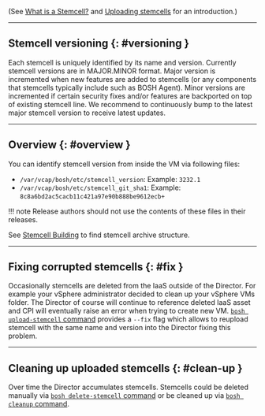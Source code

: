 (See [What is a Stemcell?](stemcell.md) and [Uploading stemcells](uploading-stemcells.md) for an introduction.)

---
## Stemcell versioning {: #versioning }

Each stemcell is uniquely identified by its name and version. Currently stemcell versions are in MAJOR.MINOR format. Major version is incremented when new features are added to stemcells (or any components that stemcells typically include such as BOSH Agent). Minor versions are incremented if certain security fixes and/or features are backported on top of existing stemcell line. We recommend to continuously bump to the latest major stemcell version to receive latest updates.

---
## Overview {: #overview }

You can identify stemcell version from inside the VM via following files:

- `/var/vcap/bosh/etc/stemcell_version`: Example: `3232.1`
- `/var/vcap/bosh/etc/stemcell_git_sha1`: Example: `8c8a6bd2ac5cacb11c421a97e90b888be9612ecb+`

!!! note
    Release authors should not use the contents of these files in their releases.

See [Stemcell Building](build-stemcell.md#tarball-structure) to find stemcell archive structure.

---
## Fixing corrupted stemcells {: #fix }

Occasionally stemcells are deleted from the IaaS outside of the Director. For example your vSphere administrator decided to clean up your vSphere VMs folder. The Director of course will continue to reference deleted IaaS asset and CPI will eventually raise an error when trying to create new VM. [`bosh upload-stemcell` command](cli-v2.md#upload-stemcell) provides a `--fix` flag which allows to reupload stemcell with the same name and version into the Director fixing this problem.

---
## Cleaning up uploaded stemcells {: #clean-up }

Over time the Director accumulates stemcells. Stemcells could be deleted manually via [`bosh delete-stemcell` command](cli-v2.md#delete-stemcell) or be cleaned up via [`bosh cleanup` command](cli-v2.md#clean-up).
